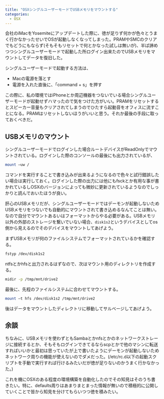```yaml
---
title: "OSXシングルユーザーモードでUSBメモリをマウントする"
categories:
  - OSX
---
```


会社のiMacをYosemiteにアップデートした際に、徳が足りず何かが色々とうまく行かなかったせいでOSが起動しなくなってしまった。PRAMやSMCのクリアでもどうにもならず(そもそもリセットで何とかなった試しは無いが)、半ば諦めつつシングルユーザーモードで起動した所ログイン出来たのでUSBメモリをマウントしてデータを復旧した。

シングルユーザーモードで起動する方法は、

* Macの電源を落とす
* 電源を入れた直後に、「command + s」を押す

この際に、私の環境ではiPhoneとか周辺機器をつないでいる場合シングルユーザーモードが起動せずハマったので気をつけた方がいい。PRAMをリセットするとスピーカー音量もクリアされてしまうのでひたすら起動音をオフィスに流すことになる。PRAMはリセットしないほうがいいと思う。それか最後の手段に取っておくべきだ。

## USBメモリのマウント

シングルユーザーモードでログインした場合ルートデバイスがReadOnlyでマウントされている。ログインした際のコンソールの最後にも出力されているが、

```sh
mount –uw /
```

コマンドを実行することで書き込みが出来るようになるので色々と試行錯誤したい場合は実行しておく。ログインした際の出力には他にもfsckとか有用な事が書かれているしOSXのバージョンによっても微妙に更新されているようなのでしっかりと読んでおいたほうが良い。

肝心のUSBメモリだが、シングルユーザーモードではデーモンが起動しないためUSBメモリをつないでも自動的にマウントされて書き込めるなんてことは無い。なので自分でマウントあるいはフォーマットからやる必要がある。USBメモリ以外の外部のストレージを繋いでいない場合、`disk1s2`というデバイスとしてos側から見えるのでそのデバイスをマウントしてあげよう。

まずUSBメモリが何のファイルシステムでフォーマットされているかを確認する。

```sh
fstyp /dev/disk1s2
```

ntfsとかhfsと出力されるはずなので、次はマウント用のディレクトリを作成する。

```sh
midir -p /tmp/mnt/drive2
```

最後に、先程のファイルシステムに合わせてマウントする。

```sh
mount –t hfs /dev/disk1s2 /tmp/mnt/drive2
```

後はデータをマウントしたディレクトリに移動してサルベージしてあげよう。

## 余談

ちなみに、USBメモリを使わずともSambaとかnfsとかのネットワークストレージに接続するとか、そもそもログインできてるならscpとかで他のマシンに転送すればいいかと最初は思っていたが上で書いたようにデーモンが起動しないためネットワーク周りの機能が使えないのでダメだった。(/etc/rc.d以下の起動スクリプトを手動で実行すれば行けるみたいだが徳が足りないのかうまく行かなかった。)

これを機にOSXのある程度の環境構築を自動化したのでその知見はそのうち書きたい。特に、defaults周りはあまりまとまった情報が無いので積極的に公開していくことで皆から知見を分けてもらいつつ徳を積みたい。
